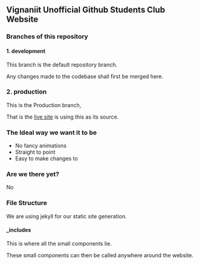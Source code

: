 ##  Vignaniit Unofficial Github Students Club Website

### Branches of this repository
#### 1. development
This branch is the default repository branch.

Any changes made to the codebase shall first be merged here.

### 2. production
This is the Production branch, 

That is the [live site](https://vignaniit.github.io) is using this as its source.

### The Ideal way we want it to be
- No fancy animations
- Straight to point
- Easy to make changes to

### Are we there yet? 
No

### File Structure
We are using jekyll for our static site generation.

#### _includes
This is where all the small components lie.

These small components can then be called anywhere around the website.
